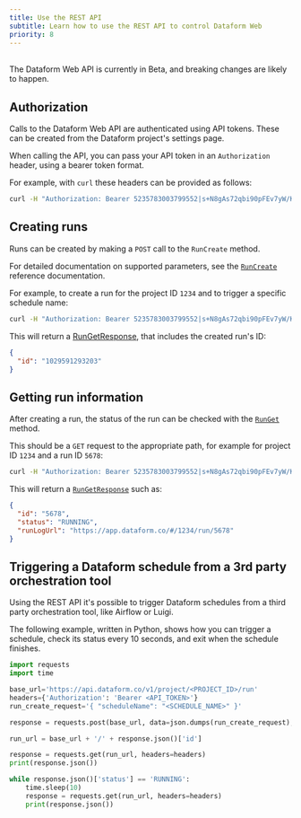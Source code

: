 ```yaml
---
title: Use the REST API
subtitle: Learn how to use the REST API to control Dataform Web
priority: 8
---
```


<br/>
<div class="bp3-callout bp3-icon-info-sign bp3-intent-warning">
  The Dataform Web API is currently in Beta, and breaking changes are likely to happen.
</div>

## Authorization

Calls to the Dataform Web API are authenticated using API tokens. These can be created from the Dataform project's settings page.

When calling the API, you can pass your API token in an `Authorization` header, using a bearer token format.

For example, with `curl` these headers can be provided as follows:

```bash
curl -H "Authorization: Bearer 5235783003799552|s+N8gAs72qbi90pFEv7yW/KBImTshRdBoVKjjFA7lD0=|1" https://api.dataform.co/v1/project/1234/run/5678
```

## Creating runs

Runs can be created by making a `POST` call to the `RunCreate` method.

For detailed documentation on supported parameters, see the [`RunCreate`](api/reference#RunCreate) reference documentation.

For example, to create a run for the project ID `1234` and to trigger a specific schedule name:

```bash
curl -H "Authorization: Bearer 5235783003799552|s+N8gAs72qbi90pFEv7yW/KBImTshRdBoVKjjFA7lD0=|1" -X POST -d '{ "scheduleName": "some_schedule" }' https://api.dataform.co/v1/project/1234/run
```

This will return a [RunGetResponse](api/reference#/definitions/v1RunCreateResponse), that includes the created run's ID:

```json
{
  "id": "1029591293203"
}
```

## Getting run information

After creating a run, the status of the run can be checked with the [`RunGet`](api/reference#RunGet) method.

This should be a `GET` request to the appropriate path, for example for project ID `1234` and a run ID `5678`:

```bash
curl -H "Authorization: Bearer 5235783003799552|s+N8gAs72qbi90pFEv7yW/KBImTshRdBoVKjjFA7lD0=|1" https://api.dataform.co/v1/project/1234/run/5678
```

This will return a [`RunGetResponse`](api/reference#/definitions/v1RunGetResponse) such as:

```json
{
  "id": "5678",
  "status": "RUNNING",
  "runLogUrl": "https://app.dataform.co/#/1234/run/5678"
}
```

## Triggering a Dataform schedule from a 3rd party orchestration tool

Using the REST API it's possible to trigger Dataform schedules from a third party orchestration tool, like Airflow or Luigi.

The following example, written in Python, shows how you can trigger a schedule, check its status every 10 seconds, and exit when the schedule finishes.

```python
import requests
import time

base_url='https://api.dataform.co/v1/project/<PROJECT_ID>/run'
headers={'Authorization': 'Bearer <API_TOKEN>'}
run_create_request='{ "scheduleName": "<SCHEDULE_NAME>" }'

response = requests.post(base_url, data=json.dumps(run_create_request), headers=headers)

run_url = base_url + '/' + response.json()['id']

response = requests.get(run_url, headers=headers)
print(response.json())

while response.json()['status'] == 'RUNNING':
    time.sleep(10)
    response = requests.get(run_url, headers=headers)
    print(response.json())
```
